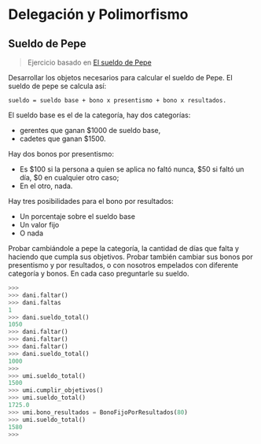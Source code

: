 Delegación y Polimorfismo
=========================


## Sueldo de Pepe


> Ejercicio basado en [El sueldo de Pepe](https://docs.google.com/document/d/1DQNuJwO3m6o_0-31tld94eJKJSQQ2TsjqBBY_rOVho4/edit)

Desarrollar los objetos necesarios para calcular el sueldo de Pepe. El sueldo de pepe se calcula así:

```
sueldo = sueldo base + bono x presentismo + bono x resultados.
```

El sueldo base es el de la categoría, hay dos categorías:
  * gerentes que ganan $1000 de sueldo base,
  * cadetes que ganan $1500.

Hay dos bonos por presentismo:
  * Es $100 si la persona a quien se aplica no faltó nunca, $50 si faltó un día, $0 en cualquier otro caso;
  * En el otro, nada.

Hay tres posibilidades para el bono por resultados:
  * Un porcentaje sobre el sueldo base
  * Un valor fijo
  * O nada

Probar cambiándole a pepe la categoría, la cantidad de días que falta y haciendo que cumpla sus objetivos. Probar también cambiar sus bonos por presentismo y por resultados, o con nosotros empelados con diferente categoría y bonos. En cada caso preguntarle su sueldo.


```python
>>>
>>> dani.faltar()
>>> dani.faltas
1
>>> dani.sueldo_total()
1050
>>> dani.faltar()
>>> dani.faltar()
>>> dani.faltar()
>>> dani.sueldo_total()
1000
>>>
>>> umi.sueldo_total()
1500
>>> umi.cumplir_objetivos()
>>> umi.sueldo_total()
1725.0
>>> umi.bono_resultados = BonoFijoPorResultados(80)
>>> umi.sueldo_total()
1580
>>>
```
